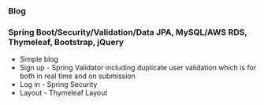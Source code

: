 ### **Blog**
### **Spring Boot/Security/Validation/Data JPA, MySQL/AWS RDS, Thymeleaf, Bootstrap, jQuery**

* Simple blog
* Sign up - Spring Validator including duplicate user validation which is for both in real time and on submission
* Log in - Spring Security
* Layout - Thymeleaf Layout
